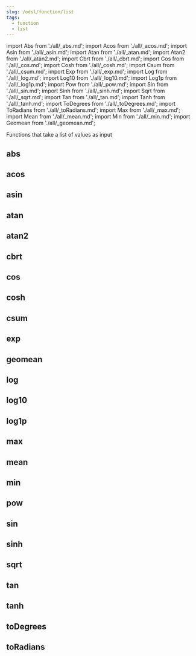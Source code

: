 ```yaml
---
slug: /odsl/function/list
tags:
  - function
  - list
---
```

import Abs from './all/_abs.md';
import Acos from './all/_acos.md';
import Asin from './all/_asin.md';
import Atan from './all/_atan.md';
import Atan2 from './all/_atan2.md';
import Cbrt from './all/_cbrt.md';
import Cos from './all/_cos.md';
import Cosh from './all/_cosh.md';
import Csum from './all/_csum.md';
import Exp from './all/_exp.md';
import Log from './all/_log.md';
import Log10 from './all/_log10.md';
import Log1p from './all/_log1p.md';
import Pow from './all/_pow.md';
import Sin from './all/_sin.md';
import Sinh from './all/_sinh.md';
import Sqrt from './all/_sqrt.md';
import Tan from './all/_tan.md';
import Tanh from './all/_tanh.md';
import ToDegrees from './all/_toDegrees.md';
import ToRadians from './all/_toRadians.md';
import Max from './all/_max.md';
import Mean from './all/_mean.md';
import Min from './all/_min.md';
import Geomean from './all/_geomean.md';

Functions that take a list of values as input

## abs
<Abs />

## acos
<Acos  />

## asin
<Asin  />

## atan
<Atan  />

## atan2
<Atan2  />

## cbrt
<Cbrt  />

## cos
<Cos  />

## cosh
<Cosh  />

## csum
<Csum  />

## exp
<Exp  />

## geomean
<Geomean  />

## log
<Log  />

## log10
<Log10  />

## log1p
<Log1p  />

## max
<Max />

## mean
<Mean />

## min
<Min />

## pow
<Pow  />

## sin
<Sin  />

## sinh
<Sinh  />

## sqrt
<Sqrt  />

## tan
<Tan  />

## tanh
<Tanh  />

## toDegrees
<ToDegrees  />

## toRadians
<ToRadians  />

